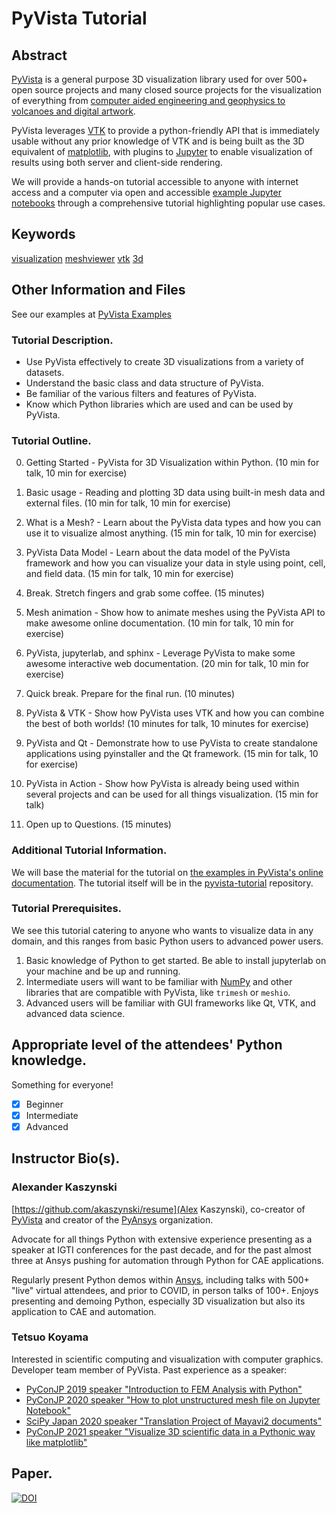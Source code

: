# PyVista Tutorial

## Abstract


[PyVista](https://github.com/pyvista/pyvista) is a general purpose 3D visualization library used for over 500+ open source projects and many closed source projects for the visualization of everything from [computer aided engineering and geophysics to volcanoes and digital artwork](https://dev.pyvista.org/getting-started/external_examples.html).

PyVista leverages [VTK](http://www.vtk.org) to provide a python-friendly API that is immediately usable without any prior knowledge of VTK and is being built as the 3D equivalent of [matplotlib](https://matplotlib.org/), with plugins to [Jupyter](https://jupyter.org/) to enable visualization of results using both server and client-side rendering.

We will provide a hands-on tutorial accessible to anyone with internet access and a computer via open and accessible [example Jupyter notebooks](https://docs.pyvista.org/examples/index.html) through a comprehensive tutorial highlighting popular use cases.



## Keywords

[visualization](https://github.com/topics/visualization)
[meshviewer](https://github.com/topics/meshviewer)
[vtk](https://github.com/topics/vtk)
[3d](https://github.com/topics/3d)

## Other Information and Files
See our examples at [PyVista Examples](http://docs.pyvista.org/examples/index.html)

### Tutorial Description.

- Use PyVista effectively to create 3D visualizations from a variety of datasets.
- Understand the basic class and data structure of PyVista.
- Be familiar of the various filters and features of PyVista.
- Know which Python libraries which are used and can be used by PyVista.

### Tutorial Outline.

0. Getting Started - PyVista for 3D Visualization within Python. (10 min for talk, 10 min for exercise)

1. Basic usage - Reading and plotting 3D data using built-in mesh data and external files.  (10 min for talk, 10 min for exercise)

2. What is a Mesh? - Learn about the PyVista data types and how you can use it to visualize almost anything. (15 min for talk, 10 min for exercise)

3. PyVista Data Model - Learn about the data model of the PyVista framework and how you can visualize your data in style using point, cell, and field data. (15 min for talk, 10 min for exercise)

4. Break. Stretch fingers and grab some coffee. (15 minutes)

5. Mesh animation - Show how to animate meshes using the PyVista API to make awesome online documentation. (10 min for talk, 10 min for exercise)

6. PyVista, jupyterlab, and sphinx - Leverage PyVista to make some awesome interactive web documentation. (20 min for talk, 10 min for exercise)

7. Quick break. Prepare for the final run. (10 minutes)

8. PyVista & VTK - Show how PyVista uses VTK and how you can combine the best of both worlds! (10 minutes for talk, 10 minutes for exercise)

9. PyVista and Qt - Demonstrate how to use PyVista to create standalone applications using pyinstaller and the Qt framework. (15 min for talk, 10 for exercise)

10. PyVista in Action - Show how PyVista is already being used within several projects and can be used for all things visualization. (15 min for talk)

11. Open up to Questions. (15 minutes)

### Additional Tutorial Information.

We will base the material for the tutorial on [the examples in PyVista's online documentation](https://docs.pyvista.org/examples/index.html).
The tutorial itself will be in the [pyvista-tutorial](https://github.com/pyvista/pyvista-tutorial) repository.

### Tutorial Prerequisites.

We see this tutorial catering to anyone who wants to visualize data in any domain, and this ranges from basic Python users to advanced power users.

1. Basic knowledge of Python to get started. Be able to install jupyterlab on your machine and be up and running.
2. Intermediate users will want to be familiar with [NumPy](https://numpy.org/) and other libraries that are compatible with PyVista, like `trimesh` or `meshio`.
3. Advanced users will be familiar with GUI frameworks like Qt, VTK, and advanced data science.

## Appropriate level of the attendees' Python knowledge.

Something for everyone!

- [x] Beginner
- [x] Intermediate
- [x] Advanced

## Instructor Bio(s).

### Alexander Kaszynski

[https://github.com/akaszynski/resume](Alex Kaszynski), co-creator of [PyVista](https://github.com/pyvista/) and creator of the [PyAnsys](https://github.com/pyansys) organization.

Advocate for all things Python with extensive experience presenting as a speaker at IGTI conferences for the past decade, and for the past almost three at Ansys pushing for automation through Python for CAE applications.

Regularly present Python demos within [Ansys](https://ansys.github.io/), including talks with 500+ "live" virtual attendees, and prior to COVID, in person talks of 100+. Enjoys presenting and demoing Python, especially 3D visualization but also its application to CAE and automation.

### Tetsuo Koyama

Interested in scientific computing and visualization with computer graphics.
Developer team member of PyVista.
Past experience as a speaker:
- [PyConJP 2019 speaker "Introduction to FEM Analysis with Python"](https://youtu.be/6JuB1GiDLQQ)
- [PyConJP 2020 speaker "How to plot unstructured mesh file on Jupyter Notebook"](https://youtu.be/X3Z54Kw4I6Y)
- [SciPy Japan 2020 speaker "Translation Project of Mayavi2 documents"](https://youtu.be/epxm9SjLMS0)
- [PyConJP 2021 speaker "Visualize 3D scientific data in a Pythonic way like matplotlib"](https://youtu.be/ru-nENLgleo)

## Paper.

[![DOI](https://joss.theoj.org/papers/10.21105/joss.01450/status.svg)](https://doi.org/10.21105/joss.01450)


